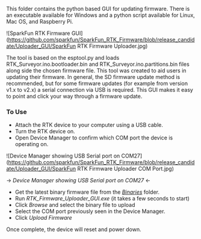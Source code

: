This folder contains the python based GUI for updating firmware. There is an executable available for Windows and a python script available for Linux, Mac OS, and Raspberry Pi.

![SparkFun RTK Firmware GUI](https://github.com/sparkfun/SparkFun_RTK_Firmware/blob/release_candidate/Uploader_GUI/SparkFun RTK Firmware Uploader.jpg)

The tool is based on the esptool.py and loads RTK_Surveyor.ino.bootloader.bin and RTK_Surveyor.ino.partitions.bin files along side the chosen firmware file. This tool was created to aid users in updating their firmware. In general, the SD firmware update method is recommended, but for some firmware updates (for example from version v1.x to v2.x) a serial connection via USB is required. This GUI makes it easy to point and click your way through a firmware update.

### To Use

* Attach the RTK device to your computer using a USB cable. 
* Turn the RTK device on.
* Open Device Manager to confirm which COM port the device is operating on.

![Device Manager showing USB Serial port on COM27](https://github.com/sparkfun/SparkFun_RTK_Firmware/blob/release_candidate/Uploader_GUI/SparkFun RTK Firmware Uploader COM Port.jpg)

-> *Device Manager showing USB Serial port on COM27* <-

* Get the latest binary firmware file from the *[Binaries](https://github.com/sparkfun/SparkFun_RTK_Firmware/tree/main/Binaries)* folder.
* Run *RTK_Firmware_Uploader_GUI.exe* (it takes a few seconds to start)
* Click *Browse* and select the binary file to upload
* Select the COM port previously seen in the Device Manager.
* Click *Upload Firmware*

Once complete, the device will reset and power down.

